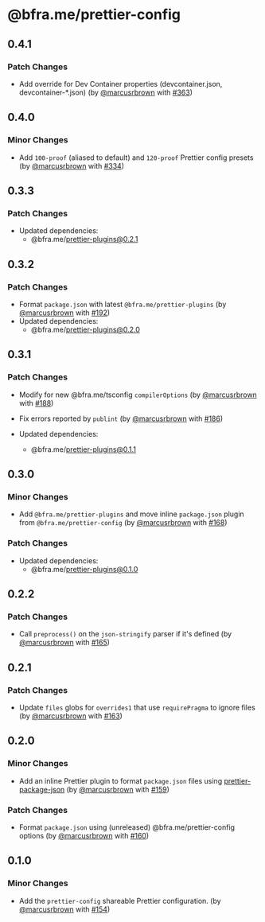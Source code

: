 # @bfra.me/prettier-config

## 0.4.1
### Patch Changes



- Add override for Dev Container properties (devcontainer.json, devcontainer-*.json) (by [@marcusrbrown](https://github.com/marcusrbrown) with [#363](https://github.com/bfra-me/works/pull/363))

## 0.4.0
### Minor Changes



- Add `100-proof` (aliased to default) and `120-proof` Prettier config presets (by [@marcusrbrown](https://github.com/marcusrbrown) with [#334](https://github.com/bfra-me/works/pull/334))

## 0.3.3

### Patch Changes

- Updated dependencies:
  - @bfra.me/prettier-plugins@0.2.1

## 0.3.2

### Patch Changes

- Format `package.json` with latest `@bfra.me/prettier-plugins` (by [@marcusrbrown](https://github.com/marcusrbrown) with [#192](https://github.com/bfra-me/works/pull/192))
- Updated dependencies:
  - @bfra.me/prettier-plugins@0.2.0

## 0.3.1

### Patch Changes

- Modify for new @bfra.me/tsconfig `compilerOptions` (by [@marcusrbrown](https://github.com/marcusrbrown) with [#188](https://github.com/bfra-me/works/pull/188))

- Fix errors reported by `publint` (by [@marcusrbrown](https://github.com/marcusrbrown) with [#186](https://github.com/bfra-me/works/pull/186))
- Updated dependencies:
  - @bfra.me/prettier-plugins@0.1.1

## 0.3.0

### Minor Changes

- Add `@bfra.me/prettier-plugins` and move inline `package.json` plugin from `@bfra.me/prettier-config` (by [@marcusrbrown](https://github.com/marcusrbrown) with [#168](https://github.com/bfra-me/works/pull/168))

### Patch Changes

- Updated dependencies:
  - @bfra.me/prettier-plugins@0.1.0

## 0.2.2

### Patch Changes

- Call `preprocess()` on the `json-stringify` parser if it's defined (by [@marcusrbrown](https://github.com/marcusrbrown) with [#165](https://github.com/bfra-me/works/pull/165))

## 0.2.1

### Patch Changes

- Update `files` globs for `overrides1` that use `requirePragma` to ignore files (by [@marcusrbrown](https://github.com/marcusrbrown) with [#163](https://github.com/bfra-me/works/pull/163))

## 0.2.0

### Minor Changes

- Add an inline Prettier plugin to format `package.json` files using [prettier-package-json](https://github.com/cameronhunter/prettier-package-json) (by [@marcusrbrown](https://github.com/marcusrbrown) with [#159](https://github.com/bfra-me/works/pull/159))

### Patch Changes

- Format `package.json` using (unreleased) @bfra.me/prettier-config options (by [@marcusrbrown](https://github.com/marcusrbrown) with [#160](https://github.com/bfra-me/works/pull/160))

## 0.1.0

### Minor Changes

- Add the `prettier-config` shareable Prettier configuration. (by [@marcusrbrown](https://github.com/marcusrbrown) with [#154](https://github.com/bfra-me/works/pull/154))
